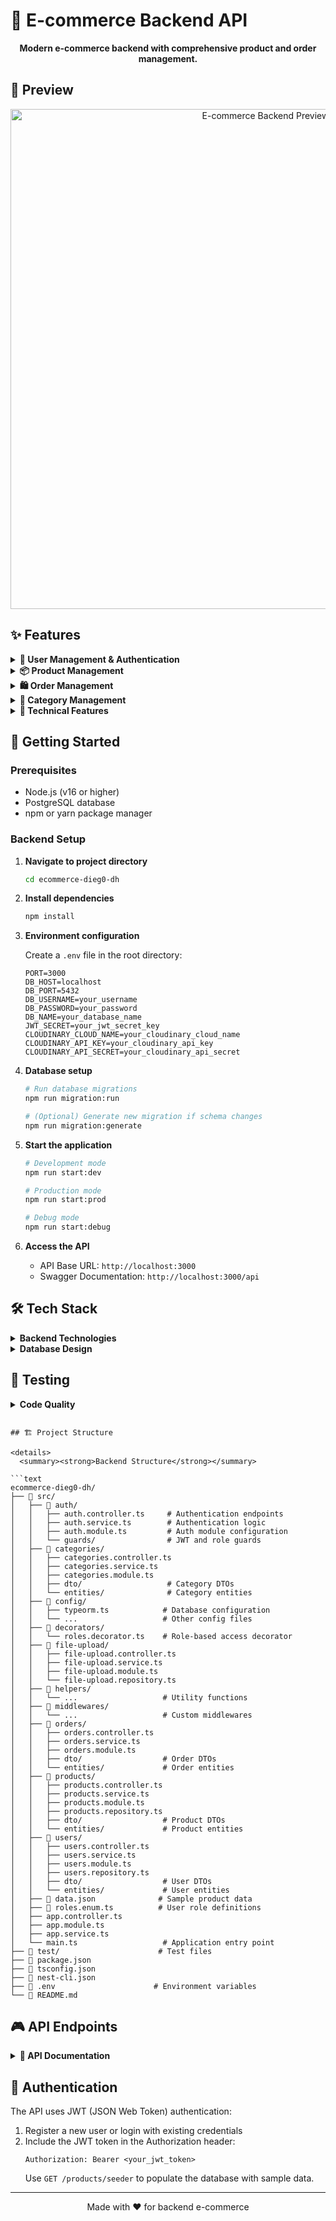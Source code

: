 # 🛒 E-commerce Backend API

<div align="center">
  <p>
    <strong>Modern e-commerce backend with comprehensive product and order management.</strong>
  </p>
</div>

## 📸 Preview

<div align="center">
  <img src="./assets/images/ecommerce-preview.png" alt="E-commerce Backend Preview" width="800">
</div>

## ✨ Features

<details>
  <summary><strong>👤 User Management & Authentication</strong></summary>

- Secure user registration and login with JWT authentication
- Password encryption using bcrypt
- Role-based access control (Admin/User roles)
- User profile management
- Protected routes with guards and decorators
</details>

<details>
  <summary><strong>📦 Product Management</strong></summary>

- Complete CRUD operations for products
- Product categorization system
- Product pagination and filtering
- Stock management
- Product seeding with sample data
</details>

<details>
  <summary><strong>🛍️ Order Management</strong></summary>

- Order status management
- Integration with product inventory
</details>

<details>
  <summary><strong>📂 Category Management</strong></summary>

- Category creation and management
- Product-category relationships
- Category-based product filtering
</details>

<details>
  <summary><strong>🔧 Technical Features</strong></summary>

- Full TypeScript implementation with NestJS framework
- TypeORM with PostgreSQL database
- RESTful API architecture
- Swagger API documentation
- File upload with Multer
- Environment-based configuration
- ESLint code quality enforcement
- Input validation with class-validator
</details>

## 🚀 Getting Started

### Prerequisites

- Node.js (v16 or higher)
- PostgreSQL database
- npm or yarn package manager

### Backend Setup

1. **Navigate to project directory**

   ```bash
   cd ecommerce-dieg0-dh
   ```

2. **Install dependencies**

   ```bash
   npm install
   ```

3. **Environment configuration**

   Create a `.env` file in the root directory:

   ```env
   PORT=3000
   DB_HOST=localhost
   DB_PORT=5432
   DB_USERNAME=your_username
   DB_PASSWORD=your_password
   DB_NAME=your_database_name
   JWT_SECRET=your_jwt_secret_key
   CLOUDINARY_CLOUD_NAME=your_cloudinary_cloud_name
   CLOUDINARY_API_KEY=your_cloudinary_api_key
   CLOUDINARY_API_SECRET=your_cloudinary_api_secret
   ```

4. **Database setup**

   ```bash
   # Run database migrations
   npm run migration:run

   # (Optional) Generate new migration if schema changes
   npm run migration:generate
   ```

5. **Start the application**

   ```bash
   # Development mode
   npm run start:dev

   # Production mode
   npm run start:prod

   # Debug mode
   npm run start:debug
   ```

6. **Access the API**

   - API Base URL: `http://localhost:3000`
   - Swagger Documentation: `http://localhost:3000/api`

## 🛠️ Tech Stack

<details>
  <summary><strong>Backend Technologies</strong></summary>

- **NestJS** - Progressive Node.js framework
- **TypeScript** - Type-safe JavaScript
- **TypeORM** - Object-relational mapping
- **PostgreSQL** - Relational database
- **JWT** - JSON Web Token authentication
- **bcrypt** - Password hashing
- **Swagger** - API documentation
- **Multer** - File upload handling
- **Cloudinary** - Image storage and optimization
- **class-validator** - Input validation
- **ESLint** - Code quality and linting
- **Prettier** - Code formatting
</details>

<details>
  <summary><strong>Database Design</strong></summary>

- **Users** - User accounts and authentication
- **Products** - Product catalog with images and categories
- **Categories** - Product categorization system
- **Orders** - Order management and tracking
- **Credentials** - Secure authentication data
- **File Uploads** - Image and file storage
</details>

## 🧪 Testing

<details>
  <summary><strong>Code Quality</strong></summary>

The project implements comprehensive code quality measures:

- ESLint configuration with TypeScript support
- Prettier code formatting
- TypeScript strict type checking
- Input validation with DTOs and decorators
- Error handling and HTTP status codes
- Database transaction management
</details>

````

## 🏗️ Project Structure

<details>
  <summary><strong>Backend Structure</strong></summary>

```text
ecommerce-dieg0-dh/
├── 📁 src/
│   ├── 📁 auth/
│   │   ├── auth.controller.ts     # Authentication endpoints
│   │   ├── auth.service.ts        # Authentication logic
│   │   ├── auth.module.ts         # Auth module configuration
│   │   └── guards/                # JWT and role guards
│   ├── 📁 categories/
│   │   ├── categories.controller.ts
│   │   ├── categories.service.ts
│   │   ├── categories.module.ts
│   │   ├── dto/                   # Category DTOs
│   │   └── entities/              # Category entities
│   ├── 📁 config/
│   │   ├── typeorm.ts            # Database configuration
│   │   └── ...                   # Other config files
│   ├── 📁 decorators/
│   │   └── roles.decorator.ts    # Role-based access decorator
│   ├── 📁 file-upload/
│   │   ├── file-upload.controller.ts
│   │   ├── file-upload.service.ts
│   │   ├── file-upload.module.ts
│   │   └── file-upload.repository.ts
│   ├── 📁 helpers/
│   │   └── ...                   # Utility functions
│   ├── 📁 middlewares/
│   │   └── ...                   # Custom middlewares
│   ├── 📁 orders/
│   │   ├── orders.controller.ts
│   │   ├── orders.service.ts
│   │   ├── orders.module.ts
│   │   ├── dto/                  # Order DTOs
│   │   └── entities/             # Order entities
│   ├── 📁 products/
│   │   ├── products.controller.ts
│   │   ├── products.service.ts
│   │   ├── products.module.ts
│   │   ├── products.repository.ts
│   │   ├── dto/                  # Product DTOs
│   │   └── entities/             # Product entities
│   ├── 📁 users/
│   │   ├── users.controller.ts
│   │   ├── users.service.ts
│   │   ├── users.module.ts
│   │   ├── users.repository.ts
│   │   ├── dto/                  # User DTOs
│   │   └── entities/             # User entities
│   ├── 📁 data.json              # Sample product data
│   ├── 📁 roles.enum.ts          # User role definitions
│   ├── app.controller.ts
│   ├── app.module.ts
│   ├── app.service.ts
│   └── main.ts                   # Application entry point
├── 📁 test/                      # Test files
├── 📄 package.json
├── 📄 tsconfig.json
├── 📄 nest-cli.json
├── 📄 .env                      # Environment variables
└── 📄 README.md
````

</details>

## 🎮 API Endpoints

<details>
  <summary><strong>📱 API Documentation</strong></summary>

### Authentication

- `POST /auth/register` - User registration
- `POST /auth/login` - User login
- `GET /auth/profile` - Get user profile (Protected)

### Products

- `GET /products` - Get all products (with pagination)
- `GET /products/seeder` - Seed products with sample data
- `GET /products/:id` - Get product by ID
- `POST /products` - Create new product (Admin only)
- `PUT /products/:id` - Update product (Admin only)
- `DELETE /products/:id` - Delete product (Admin only)

### Categories

- `GET /categories` - Get all categories
- `POST /categories` - Create category (Admin only)
- `PUT /categories/:id` - Update category (Admin only)
- `DELETE /categories/:id` - Delete category (Admin only)

### Orders

- `GET /orders` - Get user orders (Protected)
- `POST /orders` - Create new order (Protected)
- `GET /orders/:id` - Get order by ID (Protected)

### File Upload

- `POST /file-upload` - Upload files (Protected)

### Users

- `GET /users` - Get all users (Admin only)
- `GET /users/:id` - Get user by ID (Admin only)
- `PUT /users/:id` - Update user (Admin only)
- `DELETE /users/:id` - Delete user (Admin only)
</details>

## 🔐 Authentication

The API uses JWT (JSON Web Token) authentication:

1. Register a new user or login with existing credentials
2. Include the JWT token in the Authorization header:
   ```
   Authorization: Bearer <your_jwt_token>
   ```
   Use `GET /products/seeder` to populate the database with sample data.

---

<div align="center">
  Made with ❤️ for backend e-commerce
</div>
